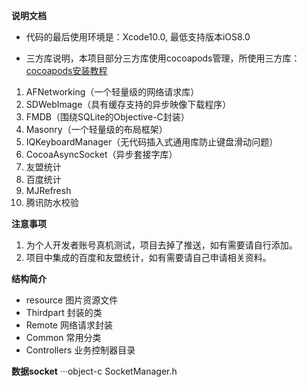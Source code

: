 
**说明文档**</r>
- 代码的最后使用环境是：Xcode10.0, 最低支持版本iOS8.0 </n>

- 三方库说明，本项目部分三方库使用cocoapods管理，所使用三方库：[cocoapods安装教程](https://www.jianshu.com/p/1bb0ad42cb2e)</r>
1. AFNetworking（一个轻量级的网络请求库）</r> 
2. SDWebImage（具有缓存支持的异步映像下载程序）</r>
3. FMDB（围绕SQLite的Objective-C封装）</r>
4. Masonry（一个轻量级的布局框架）</r>
5. IQKeyboardManager（无代码插入式通用库防止键盘滑动问题）</r>
6. CocoaAsyncSocket（异步套接字库）</r>
7. 友盟统计</r>
8. 百度统计</r>
9. MJRefresh</r>
10. 腾讯防水校验</r>

 **注意事项**</r>
1. 为个人开发者账号真机测试，项目去掉了推送，如有需要请自行添加。</r>
2. 项目中集成的百度和友盟统计，如有需要请自己申请相关资料。</r></r>

 **结构简介**</r>
- resource 图片资源文件 </r>
- Thirdpart 封装的类 </r>
- Remote 网络请求封装 </r>
- Common 常用分类 </r>
- Controllers 业务控制器目录 </r>

**数据socket**</r>
···object-c
SocketManager.h


